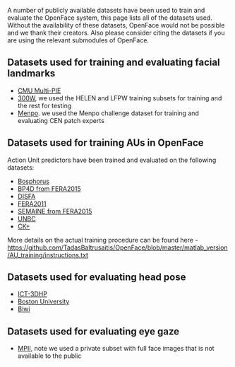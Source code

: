 A number of publicly available datasets have been used to train and evaluate the OpenFace system, this page lists all of the datasets used. Without the availability of these datasets, OpenFace would not be possible and we thank their creators. Also please consider citing the datasets if you are using the relevant submodules of OpenFace.

## Datasets used for training and evaluating facial landmarks
- [CMU Multi-PIE](http://www.cs.cmu.edu/afs/cs/project/PIE/MultiPie/Multi-Pie/Home.html)
- [300W](https://ibug.doc.ic.ac.uk/resources/facial-point-annotations/), we used the HELEN and LFPW training subsets for training and the rest for testing
- [Menpo](https://ibug.doc.ic.ac.uk/resources/2nd-facial-landmark-tracking-competition-menpo-ben/). we used the Menpo challenge dataset for training and evaluating CEN patch experts

## Datasets used for training AUs in OpenFace

Action Unit predictors have been trained and evaluated on the following datasets:
- [Bosphorus](http://bosphorus.ee.boun.edu.tr/)
- [BP4D from FERA2015](http://sspnet.eu/fera2015/)
- [DISFA](http://www.engr.du.edu/mmahoor/DISFA.htm)
- [FERA2011](http://sspnet.eu/fera2011/fera2011data/)
- [SEMAINE from FERA2015](http://sspnet.eu/fera2015/)
- [UNBC](http://www.pitt.edu/~emotion/um-spread.htm)
- [CK+](http://www.pitt.edu/~emotion/ck-spread.htm)

More details on the actual training procedure can be found here - https://github.com/TadasBaltrusaitis/OpenFace/blob/master/matlab_version/AU_training/instructions.txt

## Datasets used for evaluating head pose

- [ICT-3DHP](http://projects.ict.usc.edu/3dhp/)
- [Boston University](http://www.cs.bu.edu/groups/ivc/data.php)
- [Biwi](https://data.vision.ee.ethz.ch/cvl/gfanelli/head_pose/head_forest.html)

## Datasets used for evaluating eye gaze

- [MPII](https://www.mpi-inf.mpg.de/departments/computer-vision-and-multimodal-computing/research/gaze-based-human-computer-interaction/appearance-based-gaze-estimation-in-the-wild/), note we used a private subset with full face images that is not available to the public